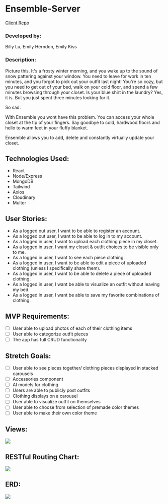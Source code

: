 # Ensemble-Server
[Client Repo](https://github.com/Emily-Herndon/Ensemble-client)

### Developed by:
Billy Lu, Emily Herndon, Emily Kiss

### Description:
Picture this. It's a frosty winter morning, and you wake up to the sound of snow pattering against your window. You need to leave for work in ten minutes, and you forgot to pick out your outfit last night! You're so cozy, but you need to get out of your bed, walk on your cold floor, and spend a few minutes browsing through your closet. Is your blue shirt in the laundry? Yes, it is. But you just spent three minutes looking for it.

So sad. 

With Ensemble you wont have this problem. You can access your whole closet at the tip of your fingers. Say goodbye to cold, hardwood floors and hello to warm feet in your fluffy blanket.

Ensemble allows you to add, delete and constantly virtually update your closet. 

## Technologies Used:
* React
* Node/Express
* MongoDB
* Tailwind
* Axios
* Cloudinary
* Multer

## User Stories:
* As a logged out user, I want to be able to register an account.
* As a logged out user, I want to be able to log in to my account.
* As a logged in user, I want to upload each clothing piece in my closet.
* As a logged in user, I want my closet & outfit choices to be visible only to me.
* As a logged in user, I want to see each piece clothing.
* As a logged in user, I want to be able to edit a piece of uploaded clothing (unless I specifically share them).
* As a logged in user, I want to be able to delete a piece of uploaded clothing.
* As a logged in user, I want be able to visualize an outfit without leaving my bed.
* As a logged in user, I want be able to save my favorite combinations of clothing.

## MVP Requirements:
- [ ] User able to upload photos of each of their clothing items
- [ ] User able to categorize outfit pieces
- [ ] The app has full CRUD functionality

## Stretch Goals:
- [ ] User able to see pieces together/ clothing pieces displayed in stacked carousels 
- [ ] Accessories component
- [ ] AI models for clothing
- [ ] Users are able to publicly post outfits
- [ ] Clothing displays on a carousel
- [ ] User able to visualize outfit on themselves
- [ ] User able to choose from selection of premade color themes
- [ ] User able to make their own color theme

## Views:

![](https://i.imgur.com/nahQOsL.png)

## RESTful Routing Chart:
![](https://i.imgur.com/GV0Om2R.png)

## ERD:
![](https://i.imgur.com/T6E4Cpw.png)
